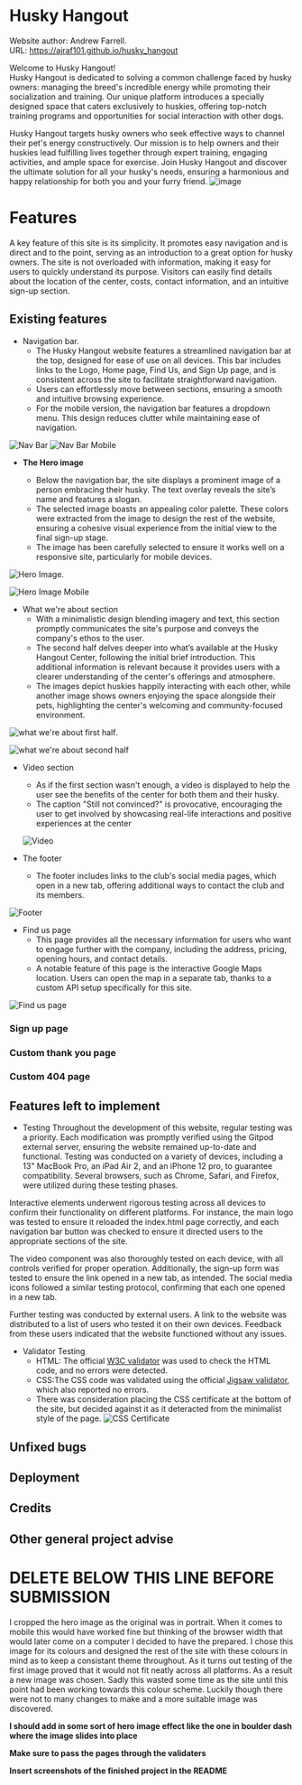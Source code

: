 # Husky Hangout
Website author: Andrew Farrell.  
URL: https://ajraf101.github.io/husky_hangout

Welcome to Husky Hangout!  
Husky Hangout is dedicated to solving a common challenge faced by husky owners: managing the breed's incredible energy while promoting their socialization and training. Our unique platform introduces a specially designed space that caters exclusively to huskies, offering top-notch training programs and opportunities for social interaction with other dogs.

Husky Hangout targets husky owners who seek effective ways to channel their pet's energy constructively. Our mission is to help owners and their huskies lead fulfilling lives together through expert training, engaging activities, and ample space for exercise. Join Husky Hangout and discover the ultimate solution for all your husky's needs, ensuring a harmonious and happy relationship for both you and your furry friend.
![image](assets/screenshots/ami.png)

# Features
A key feature of this site is its simplicity. It promotes easy navigation and is direct and to the point, serving as an introduction to a great option for husky owners. The site is not overloaded with information, making it easy for users to quickly understand its purpose. Visitors can easily find details about the location of the center, costs, contact information, and an intuitive sign-up section.
## Existing features
- Navigation bar. 
  - The Husky Hangout website features a streamlined navigation bar at the top, designed for ease of use on all devices. This bar includes links to the Logo, Home page, Find Us, and Sign Up page, and is consistent across the site to facilitate straightforward navigation. 
  - Users can effortlessly move between sections, ensuring a smooth and intuitive browsing experience.
  - For the mobile version, the navigation bar features a dropdown menu. This design reduces clutter while maintaining ease of navigation.

![Nav Bar](assets/screenshots/nav-bar.png)
![Nav Bar Mobile ](assets/screenshots/nav-bar-mobile.png)

- __The Hero image__

  - Below the navigation bar, the site displays a prominent image of a person embracing their husky. The text overlay reveals the site’s name and features a slogan.
  - The selected image boasts an appealing color palette. These colors were extracted from the image to design the rest of the website, ensuring a cohesive visual experience from the initial view to the final sign-up stage.
  - The image has been carefully selected to ensure it works well on a responsive site, particularly for mobile devices.

![Hero Image](assets/screenshots/hero-image.png). 

![Hero Image Mobile](assets/screenshots/hero-image-mobile.png)


- What we're about section
  - With a minimalistic design blending imagery and text, this section promptly communicates the site's purpose and conveys the company's ethos to the user.
  - The second half delves deeper into what’s available at the Husky Hangout Center, following the initial brief introduction. This additional information is relevant because it provides users with a clearer understanding of the center's offerings and atmosphere.
  - The images depict huskies happily interacting with each other, while another image shows owners enjoying the space alongside their pets, highlighting the center's welcoming and community-focused environment.

![what we're about first half](assets/screenshots/what-section-1.png). 

![what we're about second half](assets/screenshots/what-section-2.png)

- Video section
  - As if the first section wasn't enough, a video is displayed to help the user see the benefits of the center for both them and their husky.
  - The caption "Still not convinced?" is provocative, encouraging the user to get involved by showcasing real-life interactions and positive experiences at the center

  ![Video](assets/screenshots/video-section.png)

- The footer
  - The footer includes links to the club's social media pages, which open in a new tab, offering additional ways to contact the club and its members.
  
![Footer](assets/screenshots/footer.png)
- Find us page
  - This page provides all the necessary information for users who want to engage further with the company, including the address, pricing, opening hours, and contact details.
  - A notable feature of this page is the interactive Google Maps location. Users can open the map in a separate tab, thanks to a custom API setup specifically for this site.

![Find us page](assets/screenshots/find-us-page.png)
### Sign up page
### Custom thank you page
### Custom 404 page
## Features left to implement


- Testing
Throughout the development of this website, regular testing was a priority. Each modification was promptly verified using the Gitpod external server, ensuring the website remained up-to-date and functional. Testing was conducted on a variety of devices, including a 13" MacBook Pro, an iPad Air 2, and an iPhone 12 pro, to guarantee compatibility. Several browsers, such as Chrome, Safari, and Firefox, were utilized during these testing phases.

Interactive elements underwent rigorous testing across all devices to confirm their functionality on different platforms. For instance, the main logo was tested to ensure it reloaded the index.html page correctly, and each navigation bar button was checked to ensure it directed users to the appropriate sections of the site.

The video component was also thoroughly tested on each device, with all controls verified for proper operation. Additionally, the sign-up form was tested to ensure the link opened in a new tab, as intended. The social media icons followed a similar testing protocol, confirming that each one opened in a new tab.

Further testing was conducted by external users. A link to the website was distributed to a list of users who tested it on their own devices. Feedback from these users indicated that the website functioned without any issues.

- Validator Testing
  - HTML: The official [W3C validator](https://validator.w3.org/) was used to check the HTML code, and no errors were detected.
  - CSS:The CSS code was validated using the official [Jigsaw validator](https://jigsaw.w3.org/css-validator/), which also reported no errors.
  - There was consideration placing the CSS certificate at the bottom of the site, but decided against it as it deteracted from the minimalist style of the page.
![CSS Certificate](assets/screenshots/cert.png)




## Unfixed bugs

## Deployment

## Credits

## Other general project advise





# DELETE BELOW THIS LINE BEFORE SUBMISSION

I cropped the hero image as the original was in portrait. When it comes to mobile this would have worked fine but thinking of the browser width that would later come on a computer I decided to have the prepared. I chose this image for its colours and designed the rest of the site with these colours in mind as to keep a consistant theme throughout. 
As it turns out testing of the first image proved that it would not fit neatly across all platforms. As a result a new image was chosen. Sadly this wasted some time as the site until this point had been working towards this colour scheme. Luckily though there were not to many changes to make and a more suitable image was discovered.


**I should add in some sort of hero image effect like the one in boulder dash where the image slides into place**

**Make sure to pass the pages through the validaters**

**Insert screenshots of the finished project in the README**